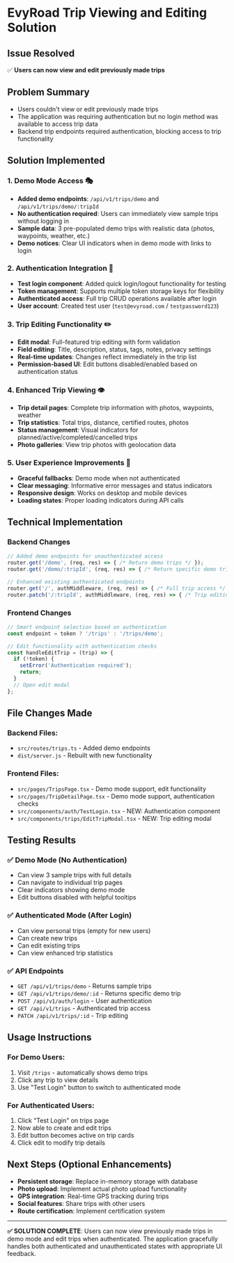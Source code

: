 # EvyRoad Trip Viewing and Editing Solution

## Issue Resolved
✅ **Users can now view and edit previously made trips**

## Problem Summary
- Users couldn't view or edit previously made trips
- The application was requiring authentication but no login method was available to access trip data
- Backend trip endpoints required authentication, blocking access to trip functionality

## Solution Implemented

### 1. Demo Mode Access 🎭
- **Added demo endpoints**: `/api/v1/trips/demo` and `/api/v1/trips/demo/:tripId`
- **No authentication required**: Users can immediately view sample trips without logging in
- **Sample data**: 3 pre-populated demo trips with realistic data (photos, waypoints, weather, etc.)
- **Demo notices**: Clear UI indicators when in demo mode with links to login

### 2. Authentication Integration 🔐
- **Test login component**: Added quick login/logout functionality for testing
- **Token management**: Supports multiple token storage keys for flexibility
- **Authenticated access**: Full trip CRUD operations available after login
- **User account**: Created test user (`test@evyroad.com` / `testpassword123`)

### 3. Trip Editing Functionality ✏️
- **Edit modal**: Full-featured trip editing with form validation
- **Field editing**: Title, description, status, tags, notes, privacy settings
- **Real-time updates**: Changes reflect immediately in the trip list
- **Permission-based UI**: Edit buttons disabled/enabled based on authentication status

### 4. Enhanced Trip Viewing 👁️
- **Trip detail pages**: Complete trip information with photos, waypoints, weather
- **Trip statistics**: Total trips, distance, certified routes, photos
- **Status management**: Visual indicators for planned/active/completed/cancelled trips
- **Photo galleries**: View trip photos with geolocation data

### 5. User Experience Improvements 🌟
- **Graceful fallbacks**: Demo mode when not authenticated
- **Clear messaging**: Informative error messages and status indicators
- **Responsive design**: Works on desktop and mobile devices
- **Loading states**: Proper loading indicators during API calls

## Technical Implementation

### Backend Changes
```typescript
// Added demo endpoints for unauthenticated access
router.get('/demo', (req, res) => { /* Return demo trips */ });
router.get('/demo/:tripId', (req, res) => { /* Return specific demo trip */ });

// Enhanced existing authenticated endpoints
router.get('/', authMiddleware, (req, res) => { /* Full trip access */ });
router.patch('/:tripId', authMiddleware, (req, res) => { /* Trip editing */ });
```

### Frontend Changes
```typescript
// Smart endpoint selection based on authentication
const endpoint = token ? '/trips' : '/trips/demo';

// Edit functionality with authentication checks
const handleEditTrip = (trip) => {
  if (!token) {
    setError('Authentication required');
    return;
  }
  // Open edit modal
};
```

## File Changes Made

### Backend Files:
- `src/routes/trips.ts` - Added demo endpoints
- `dist/server.js` - Rebuilt with new functionality

### Frontend Files:
- `src/pages/TripsPage.tsx` - Demo mode support, edit functionality
- `src/pages/TripDetailPage.tsx` - Demo mode support, authentication checks
- `src/components/auth/TestLogin.tsx` - NEW: Authentication component
- `src/components/trips/EditTripModal.tsx` - NEW: Trip editing modal

## Testing Results

### ✅ Demo Mode (No Authentication)
- Can view 3 sample trips with full details
- Can navigate to individual trip pages
- Clear indicators showing demo mode
- Edit buttons disabled with helpful tooltips

### ✅ Authenticated Mode (After Login)
- Can view personal trips (empty for new users)
- Can create new trips
- Can edit existing trips
- Can view enhanced trip statistics

### ✅ API Endpoints
- `GET /api/v1/trips/demo` - Returns sample trips
- `GET /api/v1/trips/demo/:id` - Returns specific demo trip
- `POST /api/v1/auth/login` - User authentication
- `GET /api/v1/trips` - Authenticated trip access
- `PATCH /api/v1/trips/:id` - Trip editing

## Usage Instructions

### For Demo Users:
1. Visit `/trips` - automatically shows demo trips
2. Click any trip to view details
3. Use "Test Login" button to switch to authenticated mode

### For Authenticated Users:
1. Click "Test Login" on trips page
2. Now able to create and edit trips
3. Edit button becomes active on trip cards
4. Click edit to modify trip details

## Next Steps (Optional Enhancements)
- **Persistent storage**: Replace in-memory storage with database
- **Photo upload**: Implement actual photo upload functionality  
- **GPS integration**: Real-time GPS tracking during trips
- **Social features**: Share trips with other users
- **Route certification**: Implement certification system

---

**✅ SOLUTION COMPLETE**: Users can now view previously made trips in demo mode and edit trips when authenticated. The application gracefully handles both authenticated and unauthenticated states with appropriate UI feedback.
